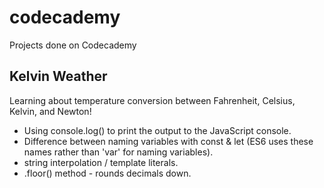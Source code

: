 # codecademy

Projects done on Codecademy

## Kelvin Weather

Learning about temperature conversion between Fahrenheit, Celsius, Kelvin, and Newton!

* Using console.log() to print the output to the JavaScript console.
* Difference between naming variables with const & let (ES6 uses these names rather than 'var' for naming variables).
* string interpolation / template literals.
* .floor() method - rounds decimals down.
